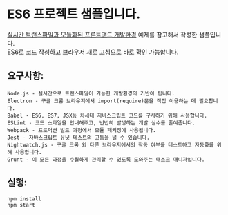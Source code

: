 # ES6 프로젝트 샘플입니다.

[실시간 트랜스파일과 모듈화된 프론트앤드 개발환경](http://firejune.com/1797/%EC%8B%A4%EC%8B%9C%EA%B0%84+%ED%8A%B8%EB%9E%9C%EC%8A%A4%ED%8C%8C%EC%9D%BC%EA%B3%BC+%EB%AA%A8%EB%93%88%ED%99%94%EB%90%9C+%ED%94%84%EB%A1%A0%ED%8A%B8%EC%95%A4%EB%93%9C+%EA%B0%9C%EB%B0%9C%ED%99%98%EA%B2%BD) 
예제를 참고해서 작성한 샘플입니다.  
ES6로 코드 작성하고 브라우저 새로 고침으로 바로 확인 가능합니다.


## 요구사항:


    Node.js - 실시간으로 트랜스파일이 가능한 개발환경의 기반이 됩니다.
    Electron - 구글 크롬 브라우저에서 import(require)문을 직접 이용하는 데 필요합니다.
    Babel - ES6, ES7, JSX등 차세대 자바스크립트 코드를 구사하기 위해 사용합니다.
    ESLint - 코드 스타일을 안내해주고, 빈번히 발생하는 개발 실수를 줄여줍니다.
    Webpack - 프로덕션 빌드 과정에서 모듈 패키징에 사용됩니다.
    Jest - 자바스크립트 유닛 테스트의 고통을 덜 수 있습니다.
    Nightwatch.js - 구글 크롬 외 다른 브라우저에서의 작동 여부를 테스트하고 자동화를 위해 사용합니다.
    Grunt - 이 모든 과정을 수월하게 관리할 수 있도록 도와주는 태스크 매니저입니다.
    
    
## 실행:


    npm install
    npm start
    
    